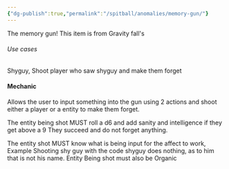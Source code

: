 ```yaml
---
{"dg-publish":true,"permalink":"/spitball/anomalies/memory-gun/"}
---
```


The memory gun! 
This item is from Gravity fall's



###### Use cases
Shyguy, Shoot player who saw shyguy and make them forget


#### Mechanic 
Allows the user to input something into the gun using 2 actions and shoot either a player or a entity to make them forget.

The entity being shot MUST roll a d6 and add sanity and intelligence if they get above a 9 They succeed and do not forget anything. 


The entity shot MUST know what is being input for the affect to work, Example Shooting shy guy with the code shyguy does nothing, as to him that is not his name. Entity Being shot must also be Organic